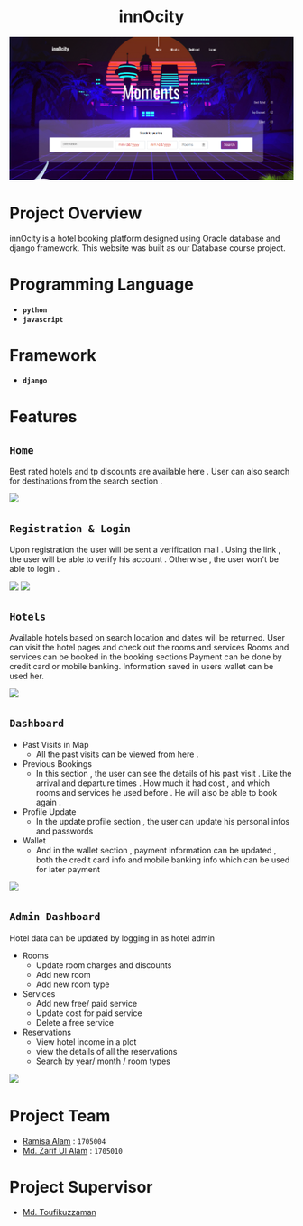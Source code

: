<h1 align="center"> <b> innOcity </b> </h1>

![](/Miscellaneous/ReadMe%20Files/home2.png)

# Project Overview
innOcity is a hotel booking platform designed using Oracle database and django framework. This website was built as our Database course project.

# Programming Language 

* **`python`** 
* **`javascript`**

# Framework
* **`django`**

# Features

## `Home`
Best rated hotels and tp discounts are available here . User can also search for destinations from the search section .

![](/Miscellaneous/ReadMe%20Files/home_gif.gif)

## `Registration & Login`
Upon registration the user will be sent a verification mail . Using the link , the user will be able to verify his account . Otherwise , the user won't be able to login .

![](/Miscellaneous/ReadMe%20Files/register_gif.gif)
![](/Miscellaneous/ReadMe%20Files/activation_gif.gif)

## `Hotels`
Available hotels based on search location and dates will be returned.
User can visit the hotel pages and check out the rooms and services
Rooms and services can be booked in the booking sections
Payment can be done by credit card or mobile banking. Information saved in users wallet can be used her.

![](/Miscellaneous/ReadMe%20Files/hotel.gif)


## `Dashboard`
- Past Visits in Map  
  - All the past visits can be viewed from here .
- Previous Bookings
  - In this section , the user can see the details of his past visit . Like the arrival and departure times . How much it had cost , and which rooms and services he used before . He will also be able to book again .
- Profile Update
  - In the update profile section , the user can update his personal infos and passwords 
- Wallet
  - And in the wallet section , payment information can be updated , both the credit card info and mobile banking info which can be used for later payment

![](Miscellaneous/ReadMe%20Files/dashboard_gif.gif)

## `Admin Dashboard`
Hotel data can be updated by logging in as hotel admin
- Rooms 
    - Update room charges and discounts
    - Add new room
    - Add new room type
 - Services
    - Add new free/ paid service
    - Update cost for paid service
    - Delete a free service
 - Reservations
    - View hotel income in a plot
    - view the details of all the reservations
    - Search by year/ month / room types
    
 ![](Miscellaneous/ReadMe%20Files/admin.gif)

# Project Team

* [Ramisa Alam](https://github.com/ramisa2108) : `1705004`
* [Md. Zarif Ul Alam](https://github.com/zarif98sjs/) : `1705010`

# Project Supervisor

- [Md. Toufikuzzaman](https://cse.buet.ac.bd/faculty_list/detail/toufikuzzaman)
